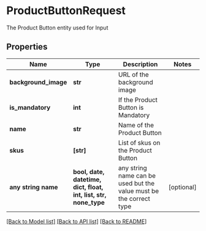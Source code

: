# ProductButtonRequest

The Product Button entity used for Input

## Properties
Name | Type | Description | Notes
------------ | ------------- | ------------- | -------------
**background_image** | **str** | URL of the background image | 
**is_mandatory** | **int** | If the Product Button is Mandatory | 
**name** | **str** | Name of the Product Button | 
**skus** | **[str]** | List of skus on the Product Button | 
**any string name** | **bool, date, datetime, dict, float, int, list, str, none_type** | any string name can be used but the value must be the correct type | [optional]

[[Back to Model list]](../README.md#documentation-for-models) [[Back to API list]](../README.md#documentation-for-api-endpoints) [[Back to README]](../README.md)


